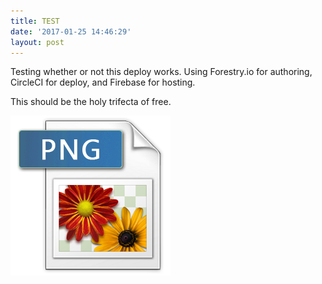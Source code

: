 ```yaml
---
title: TEST
date: '2017-01-25 14:46:29'
layout: post
---
```

Testing whether or not this deploy works. Using Forestry.io for authoring, CircleCI for deploy, and Firebase for hosting.

This should be the holy trifecta of free.

![/uploads/2017/01/25/png-1.png](/uploads/2017/01/25/png-1.png)
